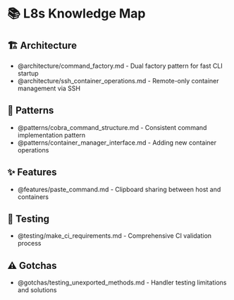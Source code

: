 # 📚 L8s Knowledge Map

## 🏗️ Architecture

- @architecture/command_factory.md - Dual factory pattern for fast CLI startup
- @architecture/ssh_container_operations.md - Remote-only container management via SSH

## 📐 Patterns

- @patterns/cobra_command_structure.md - Consistent command implementation pattern
- @patterns/container_manager_interface.md - Adding new container operations

## ✨ Features

- @features/paste_command.md - Clipboard sharing between host and containers

## 🧪 Testing

- @testing/make_ci_requirements.md - Comprehensive CI validation process

## ⚠️ Gotchas

- @gotchas/testing_unexported_methods.md - Handler testing limitations and solutions